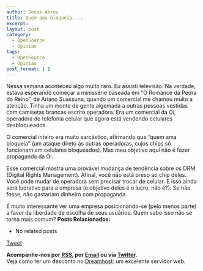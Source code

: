 ```yaml
---
author: Jonas Abreu
title: Quem ama bloqueia....
excerpt:
layout: post
category:
  - OpenSource
  - Opiniao
tags:
  - OpenSource
  - Opiniao
post_format: [ ]
---
```

Nessa semana aconteceu algo muito raro. Eu assisti televisão. Na verdade, estava esperando começar a minissérie baseada em “O Romance da Pedra do Reino”, de Ariano Suassuna, quando um comercial me chamou muito a atenção. Tinha um monte de gente algemada a outras pessoas vestidas com camisetas brancas escrito operadora. Era um comercial da Oi, operadora de telefonia celular que agora está vendendo celulares desbloqueados.

O comercial inteiro era muito sarcástico, afirmando que “quem ama bloqueia” (um ataque direto às outras operadoras, cujos chips só funcionam em celulares bloqueados). Mas meu objetivo aqui não é fazer propaganda da Oi.

Esse comercial mostra uma provável mudança de tendência sobre os DRM (Digital Rights Management). Afinal, você não está preso ao chip deles. Você pode mudar de operadora sem precisar trocar de celular. E isso ainda será lucrativo para a empresa (o objetivo deles é o lucro, não é?). Se não fosse, não gastariam dinheiro com propaganda.

É muito interessante ver uma empresa posicionando-se (pelo menos parte) a favor da liberdade de escolha de seus usuários. Quem sabe isso não se torna mais comum? 
**Posts Relacionados:** 
*   No related posts



[Tweet][1] 





**Acompanhe-nos por [ RSS][2], por [Email][3] ou via [Twitter][4].**  
Veja como ter um desconto no [Dreamhost][5]: um excelente servidor web.

 [1]: https://twitter.com/share
 [2]: http://feeds.feedburner.com/VidaGeek
 [3]: http://feedburner.google.com/fb/a/mailverify?uri=VidaGeek&loc=pt_BR
 [4]: http://twitter.com/blogvidageek
 [5]: http://vidageek.net/dreamhost/

